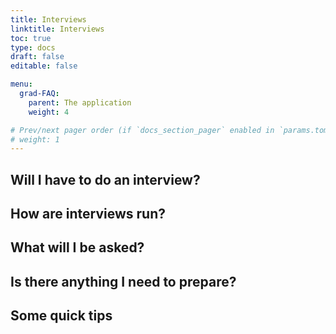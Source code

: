 ```yaml
---
title: Interviews
linktitle: Interviews
toc: true
type: docs
draft: false
editable: false

menu:
  grad-FAQ:
    parent: The application
    weight: 4

# Prev/next pager order (if `docs_section_pager` enabled in `params.toml`)
# weight: 1
---
```



## Will I have to do an interview?

## How are interviews run?

## What will I be asked?

## Is there anything I need to prepare?

## Some quick tips
